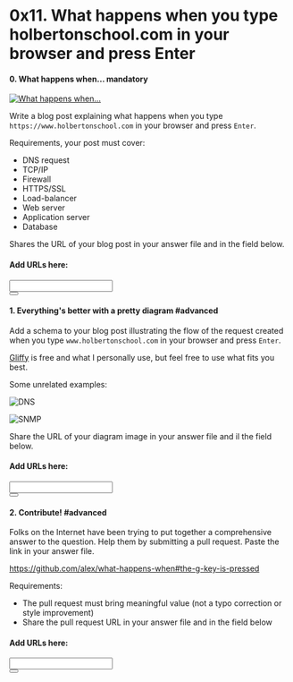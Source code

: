 <h1 class="gap">0x11. What happens when you type holbertonschool.com in your browser and press Enter</h1>


<h4 class="task">
    0. What happens when...
      <span class="alert alert-warning mandatory-optional">
        mandatory
      </span>
</h4><p><a href="https://www.youtube.com/watch?v=eMNhgo8zdEg" target="_blank"><img alt="What happens when..." src="http://i.imgur.com/lh74RZb.png"/></a></p><p>Write a blog post explaining what happens when you type <code>https://www.holbertonschool.com</code> in your browser and press <code>Enter</code>.</p><p>Requirements, your post must cover:</p><ul>
<li>DNS request</li>
<li>TCP/IP</li>
<li>Firewall</li>
<li>HTTPS/SSL</li>
<li>Load-balancer</li>
<li>Web server</li>
<li>Application server</li>
<li>Database</li>
</ul><p>Shares the URL of your blog post in your answer file and in the field below.</p><div class="blog_post_div">
<h4> Add URLs here:</h4>
<div class="form-group row">
<div class="col-sm-11">
<input class="form-control" id="input_1646" type="text" value=""/>
</div>
<div class="col-sm-1">
<button class="add_task_url" data-task-id="1646" data-task-requesting="0" data-user-id="214" type="button">
<span aria-hidden="true" class="glyphicon glyphicon-plus"></span>
</button>
</div>
</div>
<ul class="list_1646">
</ul>
</div>


<h4 class="task">
    1. Everything's better with a pretty diagram
      <span class="alert alert-info mandatory-optional">
        #advanced
      </span>
</h4><p>Add a schema to your blog post illustrating the flow of the request created when you type <code>www.holbertonschool.com</code> in your browser and press <code>Enter</code>.</p><p><a href="/rltoken/HdrdGG9dIxgqHdOv7VNTSw" target="_blank" title="Gliffy">Gliffy</a> is free and what I personally use, but feel free to use what fits you best.</p><p>Some unrelated examples:</p><p><img alt="DNS" src="http://i.imgur.com/i9ivkdo.png"/></p><p><img alt="SNMP" src="http://i.imgur.com/R8R3sqC.png"/></p><p>Share the URL of your diagram image in your answer file and il the field below.</p><div class="blog_post_div">
<h4> Add URLs here:</h4>
<div class="form-group row">
<div class="col-sm-11">
<input class="form-control" id="input_1647" type="text" value=""/>
</div>
<div class="col-sm-1">
<button class="add_task_url" data-task-id="1647" data-task-requesting="0" data-user-id="214" type="button">
<span aria-hidden="true" class="glyphicon glyphicon-plus"></span>
</button>
</div>
</div>
<ul class="list_1647">
</ul>
</div>


<h4 class="task">
    2. Contribute!
      <span class="alert alert-info mandatory-optional">
        #advanced
      </span>
</h4><p>Folks on the Internet have been trying to put together a comprehensive answer to the question. Help them by submitting a pull request. Paste the link in your answer file.</p><p><a href="/rltoken/NjQ0PbOLIUMKW23EnCZLTA" target="_blank" title="https://github.com/alex/what-happens-when#the-g-key-is-pressed">https://github.com/alex/what-happens-when#the-g-key-is-pressed</a></p><p>Requirements:</p><ul>
<li>The pull request must bring meaningful value (not a typo correction or style improvement)</li>
<li>Share the pull request URL in your answer file and in the field below</li>
</ul><div class="blog_post_div">
<h4> Add URLs here:</h4>
<div class="form-group row">
<div class="col-sm-11">
<input class="form-control" id="input_1648" type="text" value=""/>
</div>
<div class="col-sm-1">
<button class="add_task_url" data-task-id="1648" data-task-requesting="0" data-user-id="214" type="button">
<span aria-hidden="true" class="glyphicon glyphicon-plus"></span>
</button>
</div>
</div>
<ul class="list_1648">
</ul>
</div>

